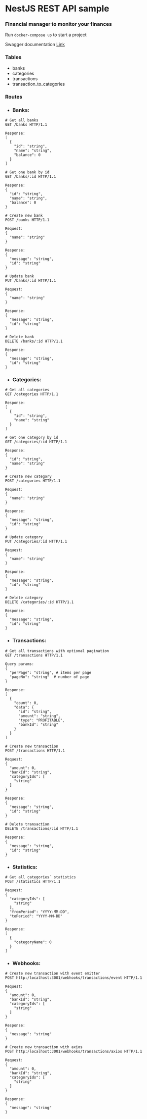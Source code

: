 # NestJS REST API sample
### Financial manager to monitor your finances

Run ```docker-compose up``` to start a project

Swagger documentation [Link](https://artemsopa.github.io/nest-rest-api/)

### Tables
- banks
- categories
- transactions
- transaction_to_categories

### Routes
- ### Banks:
```http
# Get all banks
GET /banks HTTP/1.1

Response:
[
  {
    "id": "string",
    "name": "string",
    "balance": 0
  }
]
```

```http
# Get one bank by id
GET /banks/:id HTTP/1.1

Response:
{
  "id": "string",
  "name": "string",
  "balance": 0
}
```
```http
# Create new bank
POST /banks HTTP/1.1

Request: 
{
  "name": "string"
}

Response:
{
  "message": "string",
  "id": "string"
}
```
```http
# Update bank
PUT /banks/:id HTTP/1.1

Request: 
{
  "name": "string"
}

Response:
{
  "message": "string",
  "id": "string"
}
```
```http
# Delete bank
DELETE /banks/:id HTTP/1.1

Response:
{
  "message": "string",
  "id": "string"
}
```

- ### Categories:
```http
# Get all categories
GET /categories HTTP/1.1

Response:
[
  {
    "id": "string",
    "name": "string"
  }
]
```
```http
# Get one category by id
GET /categories/:id HTTP/1.1

Response:
{
  "id": "string",
  "name": "string"
}
```
```http
# Create new category
POST /categories HTTP/1.1

Request: 
{
  "name": "string"
}

Response:
{
  "message": "string",
  "id": "string"
}
```
```http
# Update category
PUT /categories/:id HTTP/1.1

Request: 
{
  "name": "string"
}

Response:
{
  "message": "string",
  "id": "string"
}
```
```http
# Delete category
DELETE /categories/:id HTTP/1.1

Response:
{
  "message": "string",
  "id": "string"
}
```

- ### Transactions:
```http
# Get all transactions with optional pagination
GET /transactions HTTP/1.1

Query params:
{
  "perPage": "string", # items per page
  "pageNo": "string"  # number of page
}

Response:
[
  {
    "count": 0,
    "data": {
      "id": "string",
      "amount": "string",
      "type": "PROFITABLE",
      "bankId": "string"
    }
  }
]
```
```http
# Create new transaction
POST /transactions HTTP/1.1

Request: 
{
  "amount": 0,
  "bankId": "string",
  "categoryIds": [
    "string"
  ]
}

Response:
{
  "message": "string",
  "id": "string"
}
```
```http
# Delete transaction
DELETE /transactions/:id HTTP/1.1

Response:
{
  "message": "string",
  "id": "string"
}
```
- ### Statistics:
```http
# Get all categories` statistics
POST /statistics HTTP/1.1

Request: 
{
  "categoryIds": [
    "string"
  ],
  "fromPeriod": "YYYY-MM-DD",
  "toPeriod": "YYYY-MM-DD"
}

Response:
[
  {
    "categoryName": 0
  }
]
```
- ### Webhooks:
```http
# Create new transaction with event emitter
POST http:/localhost:3001/webhooks/transactions/event HTTP/1.1

Request: 
{
  "amount": 0,
  "bankId": "string",
  "categoryIds": [
    "string"
  ]
}

Response:
{
  "message": "string"
}
```
```http
# Create new transaction with axios
POST http:/localhost:3001/webhooks/transactions/axios HTTP/1.1

Request: 
{
  "amount": 0,
  "bankId": "string",
  "categoryIds": [
    "string"
  ]
}

Response:
{
  "message": "string"
}

```